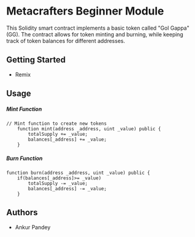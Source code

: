 # Metacrafters Beginner Module 
This Solidity smart contract implements a basic token called "Gol Gappa" (GG). The contract allows for token minting and burning, while keeping track of token balances for different addresses.
## Getting Started
- Remix
## Usage

##### Mint Function
```
// Mint function to create new tokens
    function mint(address _address, uint _value) public {
        totalSupply += _value;
        balances[_address] += _value;
    }
```
##### Burn Function
```
function burn(address _address, uint _value) public {
    if(balances[_address]>= _value)
        totalSupply -= _value;
        balances[_address] -= _value;
    }
```
## Authors
- Ankur Pandey
